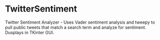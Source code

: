# TwitterSentiment
Twitter Sentiment Analyzer - Uses Vader sentiment analysis and tweepy to pull public tweets that match a search term and analyze for sentiment. Dusplays in TKinter GUI.
